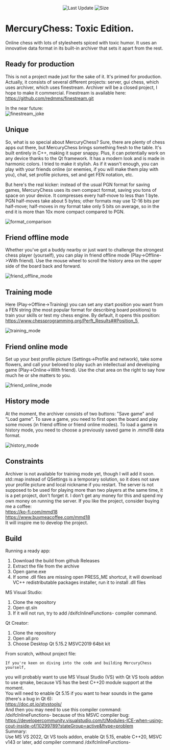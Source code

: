 <p align="center">
   <img src="https://img.shields.io/github/last-commit/redmms/mercury_chess" alt="Last Update">
   <img src="https://img.shields.io/github/languages/code-size/redmms/mercury_chess" alt="Size">
</p>

#	MercuryChess: Toxic Edition.

Online chess with lots of stylesheets spiced with toxic humor. It uses an innovative data format in its built-in archiver that sets it apart from the rest.  
  
## Ready for production

This is not a project made just for the sake of it. It's primed for production. 
Actually, it consists of several different projects: server, gui chess, which uses archiver, which uses finestream. 
Archiver will be a closed project, I hope to make it commercial. 
Finestream is available here:  
https://github.com/redmms/finestream.git  
  
In the near future:  
![finestream_joke](/decription_media/finestream_joke.jpg)  
  
## Unique  

So, what is so special about MercuryChess? Sure, there are plenty of chess apps out there, but MercuryChess brings something fresh to the table. 
It's built entirely in C++, making it super snappy. Plus, it can potentially work on any device thanks to the Qt framework. 
It has a modern look and is made in harmonic colors. I tried to make it stylish. 
As if it wasn't enough, you can play with your friends online (or enemies, if you will make them play with you), chat, set profile pictures, set and get FEN notation, etc.  
  
But here's the real kicker: instead of the usual PGN format for saving games, MercuryChess uses its own compact format, saving you tons of space on your device. 
It compresses every half-move to less than 1 byte. 
PGN half-moves take about 5 bytes; other formats may use 12-16 bits per half-move; half-moves in my format take only 5 bits on average, 
so in the end it is more than 10x more compact compared to PGN.  
  
![format_comparison](/decription_media/format_comparison.jpg) 
  
## Friend offline mode

Whether you've got a buddy nearby or just want to challenge the strongest chess player (yourself), 
you can play in friend offline mode (Play->Offline->With friend). 
Use the mouse wheel to scroll the history area on the upper side of the board back and forward.  
  
![friend_offline_mode](/decription_media/friend_offline_mode.gif)  
  
## Training mode

Here (Play->Offline->Training) you can set any start position you want from a FEN string (the most popular format for describing board positions) to train your skills or test my chess engine. 
By default, it opens this position:  
https://www.chessprogramming.org/Perft_Results##Position_5   
  
![training_mode](/decription_media/training_mode.gif)  
  
## Friend online mode 

Set up your best profile picture (Settings->Profile and network), take some flowers, 
and call your beloved to play such an intellectual and developing game (Play->Online->With friend). 
Use the chat area on the right to say how much he or she matters to you.  
  
![friend_online_mode](/decription_media/friend_online_mode.gif)  
  
## History mode

At the moment, the archiver consists of two buttons: "Save game" and "Load game". 
To save a game, you need to first open the board and play some moves (in friend offline or friend online modes). 
To load a game in history mode, you need to choose a previously saved game in .mmd18 data format.  
  
![history_mode](/decription_media/history_mode.gif)  
  
## Constraints

Archiver is not available for training mode yet, though I will add it soon. 
std::map instead of QSettings is a temporary solution, so it does not save your profile picture and local nickname if you restart. 
The server is not supposed to be used for playing more than two players at the same time, it is a pet project, don't forget it. 
I don't get any money for this and spend my own money on running the server. 
If you like the project, consider buying me a coffee:  
https://ko-fi.com/mmd18   
https://www.buymeacoffee.com/mmd18  
It will inspire me to develop the project.   

## Build

Running a ready app:
1) Download the build from github Releases
2) Extract the file from the archive
3) Open game.exe
4) If some .dll files are missing open PRESS_ME shortcut, it will download VC++ redistributable packages installer, run it to install .dll files 

MS Visual Studio:
1) Clone the repository
2) Open qt.sln  
3) If it will not run, try to add /dxifcInlineFunctions- compiler command.

Qt Creator:
1) Clone the repository
2) Open all.pro
3) Choose Desktop Qt 5.15.2 MSVC2019 64bit kit

From scratch, without project file:  
  
	If you're keen on diving into the code and building MercuryChess yourself, 
you will probably want to use MS Visual Studio (VS) with Qt VS tools addon to use qmake, because VS has the best C++20 module support at the moment.  
	You will need to enable Qt 5.15 if you want to hear sounds in the game (there's a bug in Qt 6):  
https://doc.qt.io/qtvstools/  
	And then you may need to use this compiler command: /dxifcInlineFunctions- because of this MSVC compiler bug:  
https://developercommunity.visualstudio.com/t/Modules-ICE-when-using-cout-inside-of/10299789?stateGroup=active&ftype=problem  
	Summary:  
Use MS VS 2022, Qt VS tools addon, enable Qt 5.15, enable C++20, MSVC v143 or later, add compiler command /dxifcInlineFunctions-  
